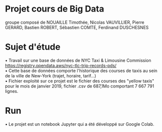  # Projet cours de Big Data
groupe composé de NOUAILLE Timothée, Nicolas VAUVILLIER, Pierre GERARD, Bastien ROBERT, Sébastien COMTE, Ferdinand DUSCHESNES


# Sujet d'étude
 • Travail sur une base de données de NYC Taxi & Limousine Commission  
    https://registry.opendata.aws/nyc-tlc-trip-records-pds/  
 • Cette base de données comporte l'historique des courses de taxis au sein de la ville de New-York (trajet, horaire, tarif...)  
 • Fichier exploité sur ce projet est le fichier des courses des "yellow taxis" pour le mois de janvier 2019, fichier .csv de 687,1Mo comportant 7 667 791 lignes.  
 
 # Run
 • Le projet est un notebook Jupyter qui a été développé sur Google Colab.  
